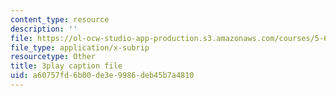 ```yaml
---
content_type: resource
description: ''
file: https://ol-ocw-studio-app-production.s3.amazonaws.com/courses/5-60-thermodynamics-kinetics-spring-2008/a60757fd6b00de3e9986deb45b7a4810_RrVq7Yduz2g.srt
file_type: application/x-subrip
resourcetype: Other
title: 3play caption file
uid: a60757fd-6b00-de3e-9986-deb45b7a4810
---
```

